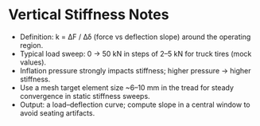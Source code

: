 # Vertical Stiffness Notes
- Definition: k = ΔF / Δδ (force vs deflection slope) around the operating region.
- Typical load sweep: 0 → 50 kN in steps of 2–5 kN for truck tires (mock values).
- Inflation pressure strongly impacts stiffness; higher pressure → higher stiffness.
- Use a mesh target element size ~6–10 mm in the tread for steady convergence in static stiffness sweeps.
- Output: a load–deflection curve; compute slope in a central window to avoid seating artifacts.
